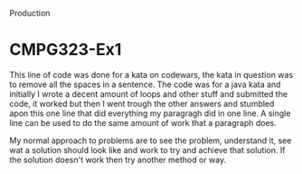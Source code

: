 Production
# CMPG323-Ex1
This line of code was done for a kata on codewars, the kata in question was to remove all the spaces in a sentence.
The code was for a java kata and initially I wrote a decent amount of loops and other stuff and submitted the code, it worked but then I went trough the other answers and stumbled apon this one line that did everything my paragragh did in one line. A single line can be used to do the same amount of work that a paragraph does.

My normal approach to problems are to see the problem, understand it, see wat a solution should look like and work to try and achieve that solution. If the solution doesn't work then try another method or way.

